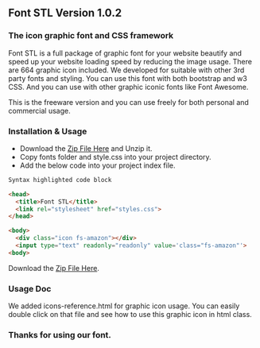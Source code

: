## Font STL Version 1.0.2

### The icon graphic font and CSS framework

Font STL is a full package of graphic font for your website beautify and speed up your website loading speed by reducing the image usage. There are 664 graphic icon included. We developed for suitable with other 3rd party fonts and styling. You can use this font with both bootstrap and w3 CSS. And you can use with other graphic iconic fonts like Font Awesome.

This is the freeware version and you can use freely for both personal and commercial usage.

### Installation & Usage

- Download the [Zip File Here](https://github.com/stonelanditdev/fontstl/raw/master/font-stl.zip) and Unzip it.
- Copy fonts folder and style.css into your project directory.
- Add the below code into your project index file.

```markdown
Syntax highlighted code block

<head>
  <title>Font STL</title>
  <link rel="stylesheet" href="styles.css">
</head>

<body>
  <div class="icon fs-amazon"></div>
  <input type="text" readonly="readonly" value='class="fs-amazon"'>
<body>

```

Download the [Zip File Here](https://github.com/stonelanditdev/fontstl/raw/master/font-stl.zip).

### Usage Doc

We added icons-reference.html for graphic icon usage. You can easily double click on that file and see how to use this graphic icon in html class.

### Thanks for using our font.
